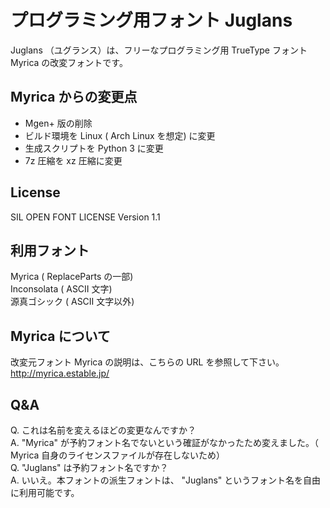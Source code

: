 # プログラミング用フォント Juglans
Juglans （ユグランス）は、フリーなプログラミング用 TrueType フォント Myrica の改変フォントです。

## Myrica からの変更点
- Mgen+ 版の削除
- ビルド環境を Linux ( Arch Linux を想定) に変更
- 生成スクリプトを Python 3 に変更
- 7z 圧縮を xz 圧縮に変更

## License
SIL OPEN FONT LICENSE Version 1.1

## 利用フォント
Myrica ( ReplaceParts の一部)  
Inconsolata ( ASCII 文字)  
源真ゴシック ( ASCII 文字以外)

## Myrica について
改変元フォント Myrica の説明は、こちらの URL を参照して下さい。  
http://myrica.estable.jp/

## Q&A
Q. これは名前を変えるほどの変更なんですか？  
A. "Myrica" が予約フォント名でないという確証がなかったため変えました。（ Myrica 自身のライセンスファイルが存在しないため）  
Q. "Juglans" は予約フォント名ですか？  
A. いいえ。本フォントの派生フォントは、 "Juglans" というフォント名を自由に利用可能です。  